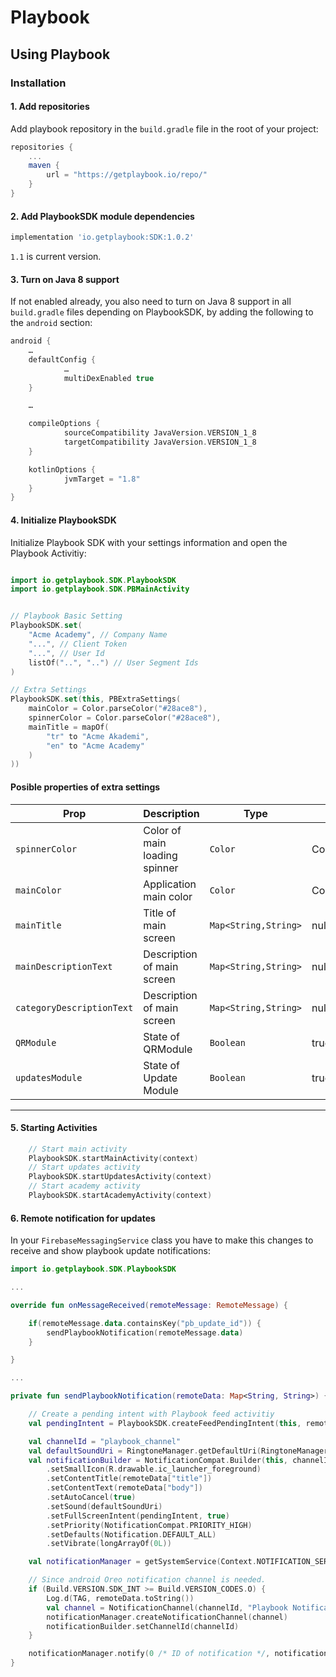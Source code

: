# Playbook #

## Using Playbook ##

### Installation ###

#### 1. Add repositories ####

Add playbook repository in the `build.gradle` file in the root of your project:

```gradle
repositories {
    ...
    maven {
        url = "https://getplaybook.io/repo/"
    }
}
```

#### 2. Add PlaybookSDK module dependencies ####

```gradle
implementation 'io.getplaybook:SDK:1.0.2'
```

`1.1` is current version.

#### 3. Turn on Java 8 support ####

If not enabled already, you also need to turn on Java 8 support in all
`build.gradle` files depending on PlaybookSDK, by adding the following to the
`android` section:

```gradle
android {
	…
	defaultConfig {
    		…
    		multiDexEnabled true
	}

	…

	compileOptions {
    		sourceCompatibility JavaVersion.VERSION_1_8
    		targetCompatibility JavaVersion.VERSION_1_8
	}

	kotlinOptions {
    		jvmTarget = "1.8"
	}
}
```

#### 4. Initialize PlaybookSDK

Initialize Playbook SDK with your settings information and open the Playbook Activitiy:

```kotlin

import io.getplaybook.SDK.PlaybookSDK
import io.getplaybook.SDK.PBMainActivity


// Playbook Basic Setting
PlaybookSDK.set(
    "Acme Academy", // Company Name 
    "...", // Client Token
    "...", // User Id
    listOf("..", "..") // User Segment Ids
)

// Extra Settings
PlaybookSDK.set(this, PBExtraSettings(
    mainColor = Color.parseColor("#28ace8"),
    spinnerColor = Color.parseColor("#28ace8"),
    mainTitle = mapOf(
        "tr" to "Acme Akademi",
        "en" to "Acme Academy"
    )
))
```

#### Posible properties of extra settings
Prop | Description | Type | default
------ | ------ | ------ | ------
`spinnerColor` | Color of main loading spinner  | `Color` | Color.parseColor("#5AC8FA")
`mainColor` | Application main color | `Color` |  Color.parseColor("#5AC8FA")
`mainTitle` | Title of main screen | `Map<String,String>` | null
`mainDescriptionText` | Description of main screen | `Map<String,String>` | null
`categoryDescriptionText` | Description of main screen | `Map<String,String>` | null
`QRModule` | State of QRModule | `Boolean` | true
`updatesModule` | State of Update Module | `Boolean` | true
---

#### 5. Starting Activities

```kotlin
    // Start main activity
    PlaybookSDK.startMainActivity(context)
    // Start updates activity
    PlaybookSDK.startUpdatesActivity(context)
    // Start academy activity
    PlaybookSDK.startAcademyActivity(context)
```

#### 6. Remote notification for updates

In your `FirebaseMessagingService` class you have to make this changes to receive and show playbook update notifications:

```kotlin
import io.getplaybook.SDK.PlaybookSDK

...

override fun onMessageReceived(remoteMessage: RemoteMessage) {

    if(remoteMessage.data.containsKey("pb_update_id")) {
        sendPlaybookNotification(remoteMessage.data)
    }

}

...

private fun sendPlaybookNotification(remoteData: Map<String, String>) {

    // Create a pending intent with Playbook feed activitiy
    val pendingIntent = PlaybookSDK.createFeedPendingIntent(this, remoteData["pb_update_id"] as String)

    val channelId = "playbook_channel"
    val defaultSoundUri = RingtoneManager.getDefaultUri(RingtoneManager.TYPE_NOTIFICATION)
    val notificationBuilder = NotificationCompat.Builder(this, channelId)
        .setSmallIcon(R.drawable.ic_launcher_foreground)
        .setContentTitle(remoteData["title"])
        .setContentText(remoteData["body"])
        .setAutoCancel(true)
        .setSound(defaultSoundUri)
        .setFullScreenIntent(pendingIntent, true)
        .setPriority(NotificationCompat.PRIORITY_HIGH)
        .setDefaults(Notification.DEFAULT_ALL)
        .setVibrate(longArrayOf(0L))

    val notificationManager = getSystemService(Context.NOTIFICATION_SERVICE) as NotificationManager

    // Since android Oreo notification channel is needed.
    if (Build.VERSION.SDK_INT >= Build.VERSION_CODES.O) {
        Log.d(TAG, remoteData.toString())
        val channel = NotificationChannel(channelId, "Playbook Notification Channels", NotificationManager.IMPORTANCE_HIGH)
        notificationManager.createNotificationChannel(channel)
        notificationBuilder.setChannelId(channelId)
    }

    notificationManager.notify(0 /* ID of notification */, notificationBuilder.build())
}
```
